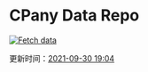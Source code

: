 # CPany Data Repo

[![Fetch data](https://github.com/yjl9903/CPany/actions/workflows/fetch.yml/badge.svg)](https://github.com/yjl9903/CPany/actions/workflows/fetch.yml)

<!-- START_SECTION: update_time -->
更新时间：[2021-09-30 19:04](https://www.timeanddate.com/worldclock/fixedtime.html?msg=Fetch+data&iso=20210930T190424&p1=237)
<!-- END_SECTION: update_time -->
